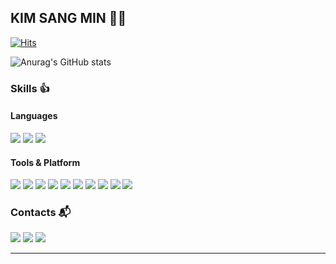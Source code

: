 ##  KIM SANG MIN 🏋‍♂
[![Hits](https://hits.seeyoufarm.com/api/count/incr/badge.svg?url=https%3A%2F%2Fgithub.com%2Fksm619&count_bg=%23909090&title_bg=%2399ABFD&icon=&icon_color=%23E7E7E7&title=hits&edge_flat=false)](https://hits.seeyoufarm.com)

![Anurag's GitHub stats](https://github-readme-stats.vercel.app/api?username=ksm619&show_icons=true&theme=algolia)
### Skills 👍 
#### Languages
<div>
<img src="https://img.shields.io/badge/Python-3776AB?style=flat-square&logo=Python&logoColor=white">
<img src="https://img.shields.io/badge/C-1572B6?style=flat-square&logo=C&logoColor=white">
<img src="https://img.shields.io/badge/C++-00599C?style=flat-square&logo=cplusplus&logoColor=white">

</div>

#### Tools & Platform
<div>
<img src="https://img.shields.io/badge/TensorFlow-FF6F00?style=flat-square&logo=TensorFlow&logoColor=white">
<img src="https://img.shields.io/badge/PyTorch-EE4C2C?style=flat-square&logo=PyTorch&logoColor=white">
<img src="https://img.shields.io/badge/Keras-D00000?style=flat-square&logo=Keras&logoColor=white">
<img src="https://img.shields.io/badge/Linux-FCC624?style=flat-square&logo=Linux&logoColor=white">
<img src="https://img.shields.io/badge/CentOS-262577?style=flat-square&logo=CentOS&logoColor=white">
<img src="https://img.shields.io/badge/Visual Studio-5C2D91?style=flat-square&logo=Visual Studio&logoColor=white">
<img src="https://img.shields.io/badge/PyCharm-000000?style=flat-square&logo=PyCharm&logoColor=white">
<img src="https://img.shields.io/badge/Git-F05032?style=flat-square&logo=Git&logoColor=white">
<img src="https://img.shields.io/badge/NumPy-013243?style=flat-square&logo=NumPy&logoColor=white">
<img src="https://img.shields.io/badge/pandas-150458?style=flat-square&logo=pandas&logoColor=white">
</div>

### Contacts 📬
[<img src="https://img.shields.io/badge/Tistory-000000?style=flat-square&logo=Tistory&logoColor=white">](https://xangmin.tistory.com/)
[<img src="https://img.shields.io/badge/Instagram-E4405F?style=flat-square&logo=Instagram&logoColor=white">](https://www.instagram.com/_xangmin/)
[<img src="https://img.shields.io/badge/Facebook-1877F2?style=flat-square&logo=Facebook&logoColor=white">](https://www.facebook.com/profile.php?id=100003183886556)
***


<!--
**ksm619/ksm619** is a ✨ _special_ ✨ repository because its `README.md` (this file) appears on your GitHub profile.

Here are some ideas to get you started:

- 🔭 I’m currently working on ...
- 🌱 I’m currently learning ...
- 👯 I’m looking to collaborate on ...
- 🤔 I’m looking for help with ...
- 💬 Ask me about ...
- 📫 How to reach me: ...
- 😄 Pronouns: ...
- ⚡ Fun fact: ...
-->
